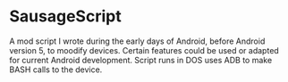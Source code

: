 # SausageScript
A mod script I wrote during the early days of Android, before Android version 5, to moodify devices.  Certain features could be used or adapted for current Android development.   Script runs in DOS uses ADB to make BASH calls to the device.  

